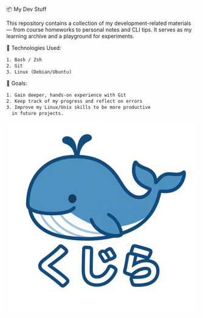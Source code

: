 📦 My Dev Stuff

This repository contains a collection of my development-related materials — from course homeworks to personal notes and CLI tips.
It serves as my learning archive and a playground for experiments.

🔧 Technologies Used:

	1. Bash / Zsh
	2. Git
	3. Linux (Debian/Ubuntu)

🧰 Goals:

	1. Gain deeper, hands-on experience with Git
	2. Keep track of my progress and reflect on errors
	3. Improve my Linux/Unix skills to be more productive 
	  in future projects.

![Kujira](Assets/images/kujira.png)
